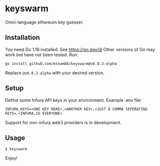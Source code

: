 # keyswarm
Omni-language ethereum key guesser.

## Installation
You need Go 1.19 installed. See https://go.dev/dl
Other versions of Go may work but have not been tested.
Run:
```
go install github.com/mteam88/keyswarm@v0.0.3-alpha
```
Replace `@v0.0.3-alpha` with your desired version.

## Setup
Define some Infura API keys in your environment.
Example .env file:
```
INFURA_KEYS=<ONE KEY HERE>,<ANOTHER KEY>,<JUST A COMMA SEPERATING KEYS>,<INFURA.IO EVERYONE>
```
Support for non-infura web3 providers is in development.

## Usage
```
$ keyswarm
```
Enjoy!
